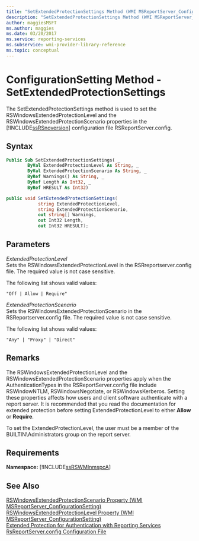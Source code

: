 ```yaml
---
title: "SetExtendedProtectionSettings Method (WMI MSReportServer_ConfigurationSetting)"
description: "SetExtendedProtectionSettings Method (WMI MSReportServer_ConfigurationSetting)"
author: maggiesMSFT
ms.author: maggies
ms.date: 03/20/2017
ms.service: reporting-services
ms.subservice: wmi-provider-library-reference
ms.topic: conceptual
---
```

# ConfigurationSetting Method - SetExtendedProtectionSettings
  The SetExtendedProtectionSettings method is used to set the RSWindowsExtendedProtectionLevel and the RSWindowsExtendedProtectionScenario properties in the [!INCLUDE[ssRSnoversion](../../includes/ssrsnoversion-md.md)] configuration file RSReportServer.config.  
  
## Syntax  
  
```vb  
Public Sub SetExtendedProtectionSettings( _  
        ByVal ExtendedProtectionLevel As String, _  
        ByVal ExtendedProtectionScenario As String, _  
        ByRef Warnings() As String, _  
        ByRef Length As Int32, _  
        ByRef HRESULT As Int32)  
```  
  
```csharp  
public void SetExtendedProtectionSettings(  
            string ExtendedProtectionLevel,  
            string ExtendedProtectionScenario,  
            out string[] Warnings,  
            out Int32 Length,  
            out Int32 HRESULT);  
```  
  
## Parameters  
 *ExtendedProtectionLevel*  
 Sets the RSWindowsExtendedProtectionLevel in the RSRreportserver.config file. The required value is not case sensitive.  
  
 The following list shows valid values:  
  
 `"Off | Allow | Require"`  
  
 *ExtendedProtectionScenario*  
 Sets the RSWindowsExtendedProtectionScenario in the RSReportserver.config file. The required value is not case sensitive.  
  
 The following list shows valid values:  
  
 `"Any" | "Proxy" | "Direct"`  
  
## Remarks  
 The RSWindowsExtendedProtectionLevel and the RSWindowsExtendedProtectionScenario properties apply when the AuthenticationTypes in the RSReportServer.config file include RSWindowNTLM, RSWindowsNegotiate, or RSWindowsKerberos. Setting these properties affects how users and client software authenticate with a report server. It is recommended that you read the documentation for extended protection before setting ExtendedProtectionLevel to either **Allow** or **Require**.  
  
 To set the ExtendedProtectionLevel, the user must be a member of the BUILTIN\Administrators group on the report server.  
  
## Requirements  
 **Namespace:** [!INCLUDE[ssRSWMInmspcA](../../includes/ssrswminmspca-md.md)]  
  
## See Also  
 [RSWindowsExtendedProtectionScenario Property &#40;WMI MSReportServer_ConfigurationSetting&#41;](../../reporting-services/wmi-provider-library-reference/rswindowsextendedprotectionscenario-property.md)   
 [RSWindowsExtendedProtectionLevel Property &#40;WMI MSReportServer_ConfigurationSetting&#41;](../../reporting-services/wmi-provider-library-reference/rswindowsextendedprotectionlevel-property.md)   
 [Extended Protection for Authentication with Reporting Services](../../reporting-services/security/extended-protection-for-authentication-with-reporting-services.md)   
 [RsReportServer.config Configuration File](../../reporting-services/report-server/rsreportserver-config-configuration-file.md)  
  
  
